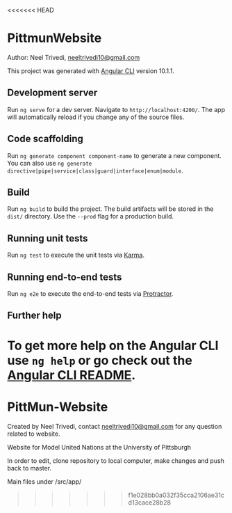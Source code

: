 <<<<<<< HEAD
# PittmunWebsite

Author:  Neel Trivedi, neeltrivedi10@gmail.com

This project was generated with [Angular CLI](https://github.com/angular/angular-cli) version 10.1.1.

## Development server

Run `ng serve` for a dev server. Navigate to `http://localhost:4200/`. The app will automatically reload if you change any of the source files.

## Code scaffolding

Run `ng generate component component-name` to generate a new component. You can also use `ng generate directive|pipe|service|class|guard|interface|enum|module`.

## Build

Run `ng build` to build the project. The build artifacts will be stored in the `dist/` directory. Use the `--prod` flag for a production build.

## Running unit tests

Run `ng test` to execute the unit tests via [Karma](https://karma-runner.github.io).

## Running end-to-end tests

Run `ng e2e` to execute the end-to-end tests via [Protractor](http://www.protractortest.org/).

## Further help

To get more help on the Angular CLI use `ng help` or go check out the [Angular CLI README](https://github.com/angular/angular-cli/blob/master/README.md).
=======
# PittMun-Website
Created by Neel Trivedi, contact neeltrivedi10@gmail.com for any question related to website.

Website for Model United Nations at the University of Pittsburgh

In order to edit, clone repository to local computer, make changes and push back to master.

Main files under /src/app/


>>>>>>> f1e028bb0a032f35cca2106ae31cd13cace28b28
